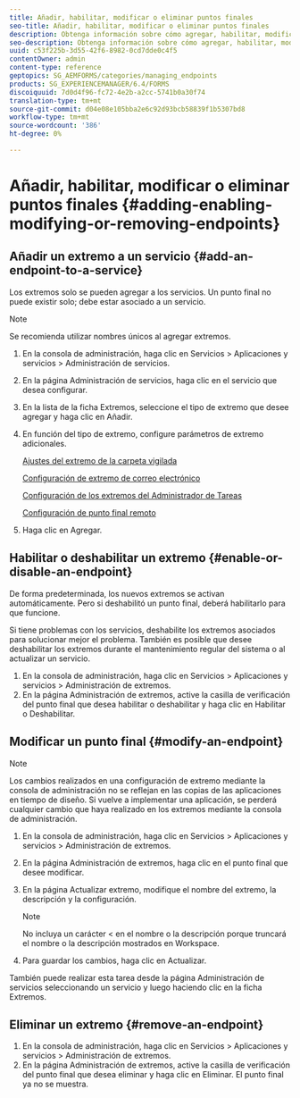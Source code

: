 ```yaml
---
title: Añadir, habilitar, modificar o eliminar puntos finales
seo-title: Añadir, habilitar, modificar o eliminar puntos finales
description: Obtenga información sobre cómo agregar, habilitar, modificar y eliminar puntos finales.
seo-description: Obtenga información sobre cómo agregar, habilitar, modificar y eliminar puntos finales.
uuid: c53f225b-3d55-42f6-8982-0cd7dde0c4f5
contentOwner: admin
content-type: reference
geptopics: SG_AEMFORMS/categories/managing_endpoints
products: SG_EXPERIENCEMANAGER/6.4/FORMS
discoiquuid: 7d0d4f96-fc72-4e2b-a2cc-5741b0a30f74
translation-type: tm+mt
source-git-commit: d04e08e105bba2e6c92d93bcb58839f1b5307bd8
workflow-type: tm+mt
source-wordcount: '386'
ht-degree: 0%

---
```



# Añadir, habilitar, modificar o eliminar puntos finales {#adding-enabling-modifying-or-removing-endpoints}

## Añadir un extremo a un servicio {#add-an-endpoint-to-a-service}

Los extremos solo se pueden agregar a los servicios. Un punto final no puede existir solo; debe estar asociado a un servicio.

>[!NOTE]
>
>Se recomienda utilizar nombres únicos al agregar extremos.

1. En la consola de administración, haga clic en Servicios > Aplicaciones y servicios > Administración de servicios.
1. En la página Administración de servicios, haga clic en el servicio que desea configurar.
1. En la lista de la ficha Extremos, seleccione el tipo de extremo que desee agregar y haga clic en Añadir.
1. En función del tipo de extremo, configure parámetros de extremo adicionales.

   [Ajustes del extremo de la carpeta vigilada](/help/forms/using/admin-help/configuring-watched-folder-endpoints.md#watched-folder-endpoint-settings)

   [Configuración de extremo de correo electrónico](/help/forms/using/admin-help/configuring-email-endpoints.md#email-endpoint-settings)

   [Configuración de los extremos del Administrador de Tareas](/help/forms/using/admin-help/configuring-task-manager-endpoints.md#configuring-task-manager-endpoints)

   [Configuración de punto final remoto](/help/forms/using/admin-help/configuring-remoting-endpoints.md#remoting-endpoint-settings)

1. Haga clic en Agregar.

## Habilitar o deshabilitar un extremo {#enable-or-disable-an-endpoint}

De forma predeterminada, los nuevos extremos se activan automáticamente. Pero si deshabilitó un punto final, deberá habilitarlo para que funcione.

Si tiene problemas con los servicios, deshabilite los extremos asociados para solucionar mejor el problema. También es posible que desee deshabilitar los extremos durante el mantenimiento regular del sistema o al actualizar un servicio.

1. En la consola de administración, haga clic en Servicios > Aplicaciones y servicios > Administración de extremos.
1. En la página Administración de extremos, active la casilla de verificación del punto final que desea habilitar o deshabilitar y haga clic en Habilitar o Deshabilitar.

## Modificar un punto final {#modify-an-endpoint}

>[!NOTE]
>
>Los cambios realizados en una configuración de extremo mediante la consola de administración no se reflejan en las copias de las aplicaciones en tiempo de diseño. Si vuelve a implementar una aplicación, se perderá cualquier cambio que haya realizado en los extremos mediante la consola de administración.

1. En la consola de administración, haga clic en Servicios > Aplicaciones y servicios > Administración de extremos.
1. En la página Administración de extremos, haga clic en el punto final que desee modificar.
1. En la página Actualizar extremo, modifique el nombre del extremo, la descripción y la configuración.

   >[!NOTE]
   >
   >No incluya un carácter &lt; en el nombre o la descripción porque truncará el nombre o la descripción mostrados en Workspace.

1. Para guardar los cambios, haga clic en Actualizar.

También puede realizar esta tarea desde la página Administración de servicios seleccionando un servicio y luego haciendo clic en la ficha Extremos.

## Eliminar un extremo {#remove-an-endpoint}

1. En la consola de administración, haga clic en Servicios > Aplicaciones y servicios > Administración de extremos.
1. En la página Administración de extremos, active la casilla de verificación del punto final que desea eliminar y haga clic en Eliminar. El punto final ya no se muestra.

